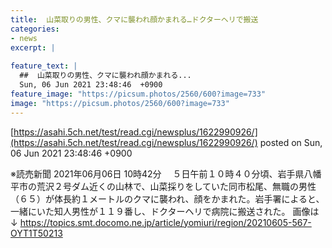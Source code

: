 ```yaml
---
title:  山菜取りの男性、クマに襲われ顔かまれる…ドクターヘリで搬送  
categories:
- news
excerpt: |
  
feature_text: |
  ##  山菜取りの男性、クマに襲われ顔かまれる...
  Sun, 06 Jun 2021 23:48:46  +0900
feature_image: "https://picsum.photos/2560/600?image=733"
image: "https://picsum.photos/2560/600?image=733"
---
```


[https://asahi.5ch.net/test/read.cgi/newsplus/1622990926/](https://asahi.5ch.net/test/read.cgi/newsplus/1622990926/)
posted on Sun, 06 Jun 2021 23:48:46  +0900

<!--more-->

※読売新聞 2021年06月06日 10時42分 　５日午前１０時４０分頃、岩手県八幡平市の荒沢２号ダム近くの山林で、山菜採りをしていた同市松尾、無職の男性（６５）が体長約１メートルのクマに襲われ、顔をかまれた。岩手署によると、一緒にいた知人男性が１１９番し、ドクターヘリで病院に搬送された。 画像は↓ https://topics.smt.docomo.ne.jp/article/yomiuri/region/20210605-567-OYT1T50213
